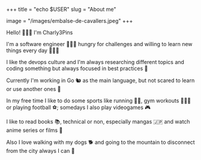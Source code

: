 +++
title = "echo $USER"
slug = "About me"

image = "/images/embalse-de-cavallers.jpeg"
+++

Hello! 🙋🏻‍♂️ I'm Charly3Pins 

I'm a software engineer 👨🏻‍💻 hungry for challenges and willing to learn new things every day 🙇🏻‍♂️

I like the devops culture and I'm always researching different topics and coding something but always focused in best practices 📜

Currently I'm working in Go 🐿️ as the main language, but not scared to learn or use another ones 🎉 

In my free time I like to do some sports like running 🏃🏻, gym workouts 🏋🏻‍♂️ or playing football ⚽; somedays I also play videogames 🎮

I like to read books 📚, technical or non, especially mangas 🇯🇵 and watch anime series or films 👹

Also I love walking with my dogs 🐕 and going to the mountain to disconnect from the city always I can 🌄